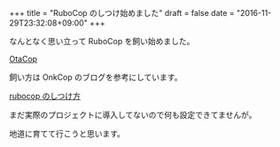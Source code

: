 +++
title = "RuboCop のしつけ始めました"
draft = false
date = "2016-11-29T23:32:08+09:00"
+++

なんとなく思い立って RuboCop を飼い始めました。

[OtaCop](https://github.com/otaku-dev/otacop)

飼い方は OnkCop のブログを参考にしています。

[rubocop のしつけ方](http://blog.onk.ninja/2015/10/27/rubocop-getting-started)

まだ実際のプロジェクトに導入してないので何も設定できてませんが。

地道に育てて行こうと思います。

